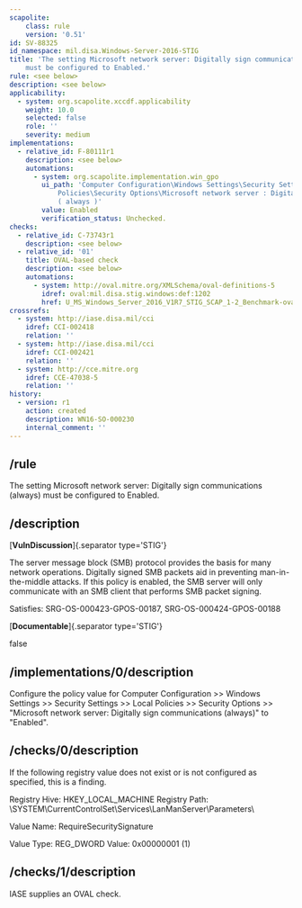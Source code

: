 ```yaml
---
scapolite:
    class: rule
    version: '0.51'
id: SV-88325
id_namespace: mil.disa.Windows-Server-2016-STIG
title: 'The setting Microsoft network server: Digitally sign communications (always)
    must be configured to Enabled.'
rule: <see below>
description: <see below>
applicability:
  - system: org.scapolite.xccdf.applicability
    weight: 10.0
    selected: false
    role: ''
    severity: medium
implementations:
  - relative_id: F-80111r1
    description: <see below>
    automations:
      - system: org.scapolite.implementation.win_gpo
        ui_path: 'Computer Configuration\Windows Settings\Security Settings\Local
            Policies\Security Options\Microsoft network server : Digitally sign communications
            ( always )'
        value: Enabled
        verification_status: Unchecked.
checks:
  - relative_id: C-73743r1
    description: <see below>
  - relative_id: '01'
    title: OVAL-based check
    description: <see below>
    automations:
      - system: http://oval.mitre.org/XMLSchema/oval-definitions-5
        idref: oval:mil.disa.stig.windows:def:1202
        href: U_MS_Windows_Server_2016_V1R7_STIG_SCAP_1-2_Benchmark-oval.xml
crossrefs:
  - system: http://iase.disa.mil/cci
    idref: CCI-002418
    relation: ''
  - system: http://iase.disa.mil/cci
    idref: CCI-002421
    relation: ''
  - system: http://cce.mitre.org
    idref: CCE-47038-5
    relation: ''
history:
  - version: r1
    action: created
    description: WN16-SO-000230
    internal_comment: ''
---
```



## /rule

The setting Microsoft network server: Digitally sign communications (always) must be configured to Enabled.

## /description

[**VulnDiscussion**]{.separator type='STIG'}

The server message block (SMB) protocol provides the basis for many network operations. Digitally signed SMB packets aid in preventing man-in-the-middle attacks. If this policy is enabled, the SMB server will only communicate with an SMB client that performs SMB packet signing.

Satisfies: SRG-OS-000423-GPOS-00187, SRG-OS-000424-GPOS-00188

[**Documentable**]{.separator type='STIG'}

false

## /implementations/0/description

Configure the policy value for Computer Configuration >> Windows Settings >> Security Settings >> Local Policies >> Security Options >> "Microsoft network server: Digitally sign communications (always)" to "Enabled".

## /checks/0/description

If the following registry value does not exist or is not configured as specified, this is a finding.

Registry Hive: HKEY_LOCAL_MACHINE
Registry Path: \SYSTEM\CurrentControlSet\Services\LanManServer\Parameters\

Value Name: RequireSecuritySignature

Value Type: REG_DWORD
Value: 0x00000001 (1)

## /checks/1/description

IASE supplies an OVAL check.
